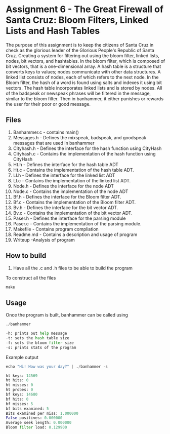 # Assignment 6 - The Great Firewall of Santa Cruz: Bloom Filters, Linked Lists and Hash Tables

The purpose of this assignment is to keep the citizens of Santa Cruz in check as the glorious leader of the Glorious People's Republic of Santa Cruz. Creating a system for filtering out using the bloom filter, linked lists, nodes, bit vectors, and hashtables. In the bloom filter, which is composed of bit vectors, that is a one-dimensional array. A hash table is a structure that converts keys to values; nodes communicate with other data structures. A linked list consists of nodes, each of which refers to the next node. In the Bloom filter, the hash of a word is found using salts and indexes it using bit vectors. The hash table incorporates linked lists and is stored by nodes. All of the badspeak or newspeak phrases will be filtered in the message, similar to the bloom filter. Then in banhammer, it either punishes or rewards the user for their poor or good message.

## Files

1. Banhammer.c - contains main()
2. Messages.h - Defines the mixspeak, badspeak, and goodspeak messages that are used in banhammer
3. Cityhash.h - Defines the interface for the hash function using CityHash
4. Cityhash.c - Contains the implementation of the hash function using CityHash
5. Ht.h - Defines the interface for the hash table ADT
6. Ht.c - Contains the implementation of the hash table ADT.
7. Ll.h - Defines the interface for the linked list ADT
8. Ll.c - Contains the implementation of the linked list ADT.
9. Node.h - Defines the interface for the node ADT
10. Node.c - Contains the implementation of the node ADT
11. Bf.h - Defines the interface for the Bloom filter ADT.
12. Bf.c - Contains the implementation of the Bloom filter ADT.
13. Bv.h - Defines the interface for the bit vector ADT.
14. Bv.c - Contains the implementation of the bit vector ADT.
15. Paser.h - Defines the interface for the parsing module
16. Paser.c - Contains the implementation of the parsing module.
17. Makefile - Contains program compliation
18. Readme.md - Contains a description and usage of program
19. Writeup -Analysis of program

## How to build
1. Have all the .c and .h files to be able to build the program

To construct all the files 
```python
make 

```

## Usage
Once the program is built, banhammer can be called using 
```python
./banhammer 

-h: prints out help message
-t: sets the hash table size
-f: sets the bloom filter size
-s: prints stats of the program
```
Example  output 
```python
echo "Hi! How was your day?" | ./banhammer -s

ht keys: 14569
ht hits: 0
ht misses: 0
ht probes: 0
bf keys: 14680
bf hits: 0
bf misses: 5
bf bits examined: 5
Bits examined per miss: 1.000000
False positives: 0.000000
Average seek length: 0.000000
Bloom filter load: 0.129900
```
